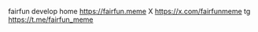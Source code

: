 fairfun develop
home	https://fairfun.meme
X		https://x.com/fairfunmeme
tg		https://t.me/fairfun_meme
